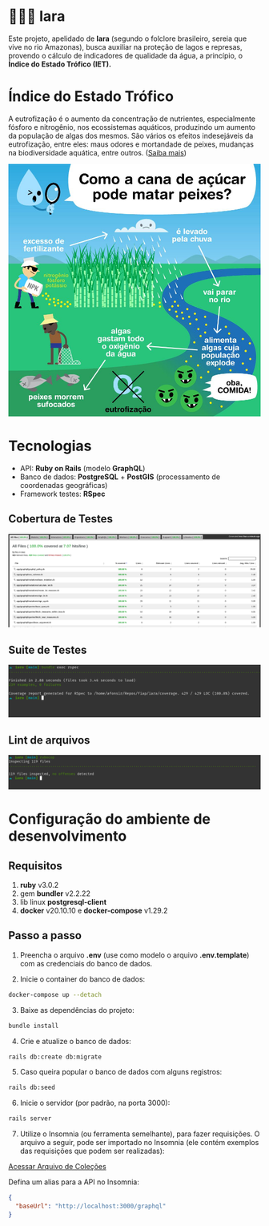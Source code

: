 # 🧜🏽‍♀️ Iara

Este projeto, apelidado de **Iara** (segundo o folclore brasileiro, sereia que vive no rio Amazonas), busca auxiliar na proteção de lagos e represas, provendo o cálculo de indicadores de qualidade da água, a princípio, o **Índice do Estado Trófico (IET).**

# Índice do Estado Trófico

A eutrofização é o aumento da concentração de nutrientes, especialmente fósforo e nitrogênio, nos ecossistemas aquáticos, produzindo um aumento da população de algas dos mesmos. São vários os efeitos indesejáveis da eutrofização, entre eles: maus odores e mortandade de peixes, mudanças na biodiversidade aquática, entre outros. ([Saiba mais](http://pnqa.ana.gov.br/indicadores-estado-trofico.aspx))

![eutrofizacao](guides/images/eutrofizacao.jpg?raw=true)

# Tecnologias

* API: **Ruby on Rails** (modelo **GraphQL**)
* Banco de dados: **PostgreSQL** + **PostGIS** (processamento de coordenadas geográficas)
* Framework testes: **RSpec**

## Cobertura de Testes

![coverage](guides/images/coverage.png)

## Suite de Testes

![rspec](guides/images/rspec.png)
## Lint de arquivos

![lint](guides/images/rubocop.png)

# Configuração do ambiente de desenvolvimento

## Requisitos

1. **ruby** v3.0.2
2. gem **bundler** v2.2.22
3. lib linux **postgresql-client**
4. **docker** v20.10.10 e **docker-compose** v1.29.2


## Passo a passo

1. Preencha o arquivo **.env** (use como modelo o arquivo **.env.template**) com as credenciais do banco de dados.

2. Inicie o container do banco de dados:

```bash
docker-compose up --detach
```

3. Baixe as dependências do projeto:

```bash
bundle install
```

4. Crie e atualize o banco de dados:

```bash
rails db:create db:migrate
```

5. Caso queira popular o banco de dados com alguns registros:

```bash
rails db:seed
```

6. Inicie o servidor (por padrão, na porta 3000):

```bash
rails server
```

7. Utilize o Insomnia (ou ferramenta semelhante), para fazer requisições. O arquivo a seguir, pode ser importado no Insomnia (ele contém exemplos das requisições que podem ser realizadas):

[Acessar Arquivo de Coleções](guides/requests/insomnia-requests.json)

Defina um alias para a API no Insomnia:

```json
{
  "baseUrl": "http://localhost:3000/graphql"
}
```
